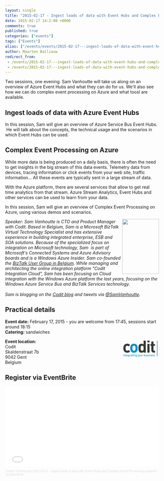 ```yaml
---
layout: single
title: "2015-02-17 - Ingest loads of data with Event Hubs and Complex Event Processing"
date: 2015-02-17 14:2:00 +0000
comments: true
published: true
categories: ["events"]
tags: ["Events"]
alias: ["/events/events/2015-02-17---ingest-loads-of-data-with-event-hubs-and-complex-event-processing"]
author: Maarten Balliauw
redirect_from:
 - /events/2015-02-17---ingest-loads-of-data-with-event-hubs-and-complex-event-processing.html
 - /events/2015-02-17---ingest-loads-of-data-with-event-hubs-and-complex-event-processing.html
---
```


<p>Two sessions, one evening. Sam Vanhoutte will take us along on an overview of Azure Event Hubs and what they can do for us. We'll also see how we can do complex event processing on Azure and what toosl are available.</p>
<h2>Ingest loads of data with Azure Event Hubs</h2>
<p>In this session, Sam will give an overview of Azure Service Bus Event Hubs. &nbsp;He will talk about the concepts, the technical usage and the scenarios in which Event Hubs can be used. &nbsp;</p>
<h2>Complex Event Processing on Azure</h2>
<p>While more data is being produced on a daily basis, there is often the need to get insights in the big stream of this data events. Telemetry data from devices, tracing information or click events from your web site, traffic information... All these events are typically sent in a large stream of data.</p>
<p>With the Azure platform, there are several services that allow to get real time analytics from that stream. Azure Stream Analytics, Event Hubs and other services can be used to learn from your data.</p>
<p>In this session, Sam will give an overview of Complex Event Processing on Azure, using various demos and scenarios.</p>
<p><em><img width="120" height="180" align="right" alt="" src="http://azug.be/assets/media/speakers/sam-vanhoutte.jpg">Speaker:&nbsp;Sam Vanhoutte is CTO and Product Manager with Codit. Based in Belgium, Sam is a Microsoft BizTalk Virtual Technology Specialist and has extensive experience in building integrated enterprise, ESB and SOA solutions. Because of the specialized focus on integration on Microsoft technology, Sam&nbsp; is part of Microsoft's Connected Systems and Azure Advisory boards and is a Windows Azure Insider. Sam co-founded the&nbsp;<a href="http://BizTalk User Group in Belgium">BizTalk User Group in Belgium</a>. While managing and architecting the online integration platform "Codit Integration Cloud", Sam has been focusing on Cloud integration with the Windows Azure platform the last years, focusing on the Windows Azure Service Bus and BizTalk Services technology.&nbsp;<br>&nbsp;<br>Sam is blogging on the&nbsp;<a href="http://lCodit blog">Codit blog</a>&nbsp;and tweets via&nbsp;<a href="mailto:h/@SamVanhoutte">@SamVanhoutte</a>.</em></p>
<h2>Practical details</h2>
<p><strong>Event date:</strong>&nbsp;February 17, 2015 - you are welcome from 17:45, sessions start around 18:15<br><strong>Catering:</strong>&nbsp;sandwiches</p>
<p><img width="120" height="60" align="right" alt="" src="/assets/media/sponsors/logo-codit.jpg"><strong>Event location:<br></strong>Codit<br>Skaldenstraat 7b&nbsp;<br>9042 Gent&nbsp;<br>Belgium</p>
<h2>Register via EventBrite</h2>
<div style="width: 100%; text-align: left;"><iframe src="//eventbrite.com/tickets-external?eid=15614917639&amp;ref=etckt" frameborder="0" height="260" width="100%" vspace="0" hspace="0" marginheight="5" marginwidth="5" scrolling="auto" allowtransparency="true"></iframe>
<div style="font-family: Helvetica, Arial; font-size: 10px; padding: 5px 0 5px; margin: 2px; width: 100%; text-align: left;"><a style="color: #ddd; text-decoration: none;" target="_blank" href="http://www.eventbrite.com/r/etckt">Online Ticketing</a><span style="color: #ddd;"> for </span><a style="color: #ddd; text-decoration: none;" target="_blank" href="https://www.eventbrite.com/e/2015-02-17-ingest-loads-of-data-with-event-hubs-and-complex-event-processing-tickets-15614917639?ref=etckt">2015-02-17 - Ingest loads of data with Event Hubs and Complex Event Processing</a> <span style="color: #ddd;">powered by</span> <a style="color: #ddd; text-decoration: none;" target="_blank" href="http://www.eventbrite.com?ref=etckt">Eventbrite</a></div>
</div>







